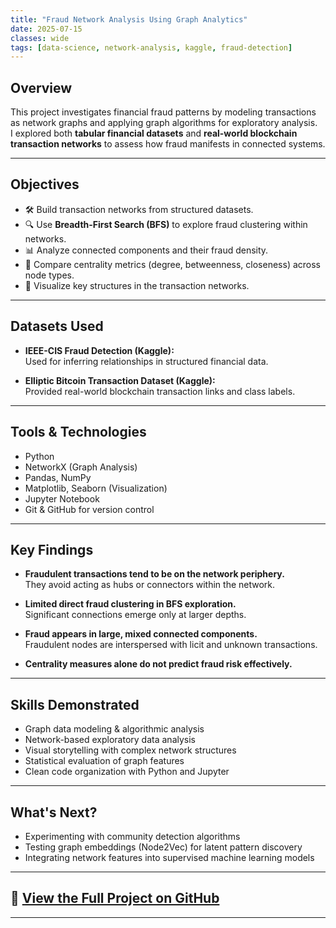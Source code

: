 ```yaml
---
title: "Fraud Network Analysis Using Graph Analytics"
date: 2025-07-15
classes: wide
tags: [data-science, network-analysis, kaggle, fraud-detection]
---
```


## Overview

This project investigates financial fraud patterns by modeling transactions as network graphs and applying graph algorithms for exploratory analysis.  
I explored both **tabular financial datasets** and **real-world blockchain transaction networks** to assess how fraud manifests in connected systems.

---

## Objectives
- 🛠️ Build transaction networks from structured datasets.
- 🔍 Use **Breadth-First Search (BFS)** to explore fraud clustering within networks.
- 📊 Analyze connected components and their fraud density.
- 🧮 Compare centrality metrics (degree, betweenness, closeness) across node types.
- 🎨 Visualize key structures in the transaction networks.

---

## Datasets Used
- **IEEE-CIS Fraud Detection (Kaggle):**  
  Used for inferring relationships in structured financial data.
  
- **Elliptic Bitcoin Transaction Dataset (Kaggle):**  
  Provided real-world blockchain transaction links and class labels.

---

## Tools & Technologies
- Python  
- NetworkX (Graph Analysis)  
- Pandas, NumPy  
- Matplotlib, Seaborn (Visualization)  
- Jupyter Notebook  
- Git & GitHub for version control  

---

## Key Findings
- **Fraudulent transactions tend to be on the network periphery.**  
  They avoid acting as hubs or connectors within the network.

- **Limited direct fraud clustering in BFS exploration.**  
  Significant connections emerge only at larger depths.

- **Fraud appears in large, mixed connected components.**  
  Fraudulent nodes are interspersed with licit and unknown transactions.

- **Centrality measures alone do not predict fraud risk effectively.**  

---

## Skills Demonstrated
- Graph data modeling & algorithmic analysis  
- Network-based exploratory data analysis  
- Visual storytelling with complex network structures  
- Statistical evaluation of graph features  
- Clean code organization with Python and Jupyter  

---

## What's Next?
- Experimenting with community detection algorithms  
- Testing graph embeddings (Node2Vec) for latent pattern discovery  
- Integrating network features into supervised machine learning models  

---

## 📂 [View the Full Project on GitHub](https://github.com/kgiannako/fraud-network-analysis)

---
